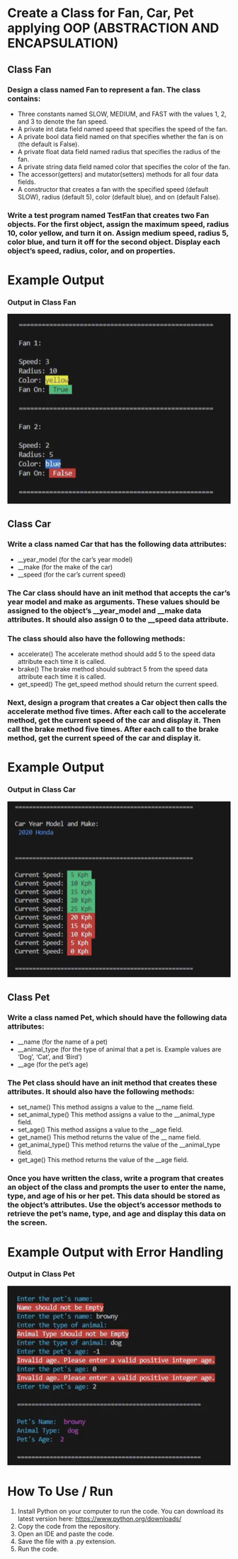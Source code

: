 # Create a Class for Fan, Car, Pet applying OOP (ABSTRACTION AND ENCAPSULATION)

## Class Fan
### Design a class named Fan to represent a fan. The class contains:
- Three constants named SLOW, MEDIUM, and FAST with the values 1, 2, and 3 to denote the fan speed.
- A private int data field named speed that specifies the speed of the fan.
- A private bool data field named on that specifies whether the fan is on (the default is False).
- A private float data field named radius that specifies the radius of the fan.
- A private string data field named color that specifies the color of the fan.
- The accessor(getters)  and mutator(setters)  methods for all four data fields.
- A constructor that creates a fan with the specified speed (default SLOW), radius (default 5), color (default blue), and on (default False).

### Write a test program named TestFan that creates two Fan objects. For the first object, assign the maximum speed, radius 10, color yellow, and turn it on. Assign medium speed, radius 5, color blue, and turn it off for the second object. Display each object’s speed, radius, color, and on properties.


# Example Output 

### Output in Class Fan
![](img/IMG_5737.jpg)


## Class Car
### Write a class named Car that has the following data attributes:
- __year_model (for the car’s year model)
- __make (for the make of the car)
- __speed (for the car’s current speed)

### The Car class should have an __init__ method that accepts the car’s year model and make as arguments. These values should be assigned to the object’s __year_model and __make data attributes. It should also assign 0 to the __speed data attribute.

### The class should also have the following methods:
- accelerate()
The accelerate method should add 5 to the speed data attribute each time it is called.
- brake()
The brake method should subtract 5 from the speed data attribute each time it is called.
- get_speed()
The get_speed method should return the current speed.

### Next, design a program that creates a Car object then calls the accelerate method five times. After each call to the accelerate method, get the current speed of the car and display it. Then call the brake method five times. After each call to the brake method, get the current speed of the car and display it.

# Example Output 

### Output in Class Car
![](img/IMG_5738.jpg)


## Class Pet
### Write a class named Pet, which should have the following data attributes:
- __name (for the name of a pet)
- __animal_type (for the type of animal that a pet is. Example values are ‘Dog’, ‘Cat’, and ‘Bird’)
- __age (for the pet’s age)

### The Pet class should have an __init__ method that creates these attributes. It should also have the following methods:
- set_name()
This method assigns a value to the __name field.
- set_animal_type()
This method assigns a value to the __animal_type field.
- set_age()
This method assigns a value to the __age field.
- get_name()
This method returns the value of the __ name field.
- get_animal_type()
This method returns the value of the __animal_type field.
- get_age()
This method returns the value of the __age field.

### Once you have written the class, write a program that creates an object of the class and prompts the user to enter the name, type, and age of his or her pet. This data should be stored as the object’s attributes. Use the object’s accessor methods to retrieve the pet’s name, type, and age and display this data on the screen.

# Example Output with Error Handling

### Output in Class Pet
![](img/IMG_5739.jpg)

# How To Use / Run
1. Install Python on your computer to run the code. You can download its latest version here: https://www.python.org/downloads/ 
2. Copy the code from the repository. 
3. Open an IDE and paste the code. 
4. Save the file with a .py extension. 
5. Run the code. 
